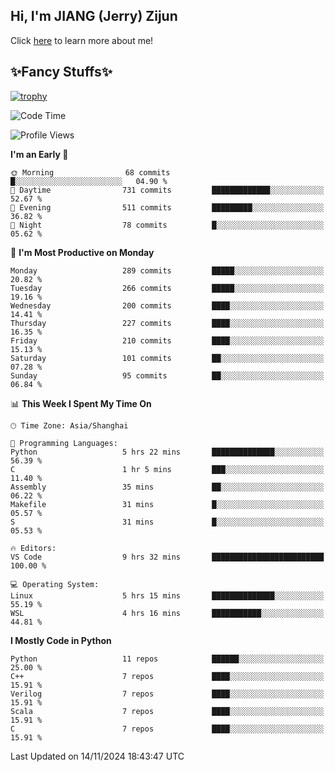 ## Hi, I'm JIANG (Jerry) Zijun

Click [here](https://jzjerry.github.io/about/) to learn more about me!

## ✨Fancy Stuffs✨
[![trophy](https://github-profile-trophy.vercel.app/?username=jzjerry&theme=onedark)](https://github.com/ryo-ma/github-profile-trophy)
<!--START_SECTION:waka-->
![Code Time](http://img.shields.io/badge/Code%20Time-857%20hrs%2038%20mins-blue)

![Profile Views](http://img.shields.io/badge/Profile%20Views-0-blue)

**I'm an Early 🐤** 

```text
🌞 Morning                68 commits          █░░░░░░░░░░░░░░░░░░░░░░░░   04.90 % 
🌆 Daytime                731 commits         █████████████░░░░░░░░░░░░   52.67 % 
🌃 Evening                511 commits         █████████░░░░░░░░░░░░░░░░   36.82 % 
🌙 Night                  78 commits          █░░░░░░░░░░░░░░░░░░░░░░░░   05.62 % 
```
📅 **I'm Most Productive on Monday** 

```text
Monday                   289 commits         █████░░░░░░░░░░░░░░░░░░░░   20.82 % 
Tuesday                  266 commits         █████░░░░░░░░░░░░░░░░░░░░   19.16 % 
Wednesday                200 commits         ████░░░░░░░░░░░░░░░░░░░░░   14.41 % 
Thursday                 227 commits         ████░░░░░░░░░░░░░░░░░░░░░   16.35 % 
Friday                   210 commits         ████░░░░░░░░░░░░░░░░░░░░░   15.13 % 
Saturday                 101 commits         ██░░░░░░░░░░░░░░░░░░░░░░░   07.28 % 
Sunday                   95 commits          ██░░░░░░░░░░░░░░░░░░░░░░░   06.84 % 
```


📊 **This Week I Spent My Time On** 

```text
🕑︎ Time Zone: Asia/Shanghai

💬 Programming Languages: 
Python                   5 hrs 22 mins       ██████████████░░░░░░░░░░░   56.39 % 
C                        1 hr 5 mins         ███░░░░░░░░░░░░░░░░░░░░░░   11.40 % 
Assembly                 35 mins             ██░░░░░░░░░░░░░░░░░░░░░░░   06.22 % 
Makefile                 31 mins             █░░░░░░░░░░░░░░░░░░░░░░░░   05.57 % 
S                        31 mins             █░░░░░░░░░░░░░░░░░░░░░░░░   05.53 % 

🔥 Editors: 
VS Code                  9 hrs 32 mins       █████████████████████████   100.00 % 

💻 Operating System: 
Linux                    5 hrs 15 mins       ██████████████░░░░░░░░░░░   55.19 % 
WSL                      4 hrs 16 mins       ███████████░░░░░░░░░░░░░░   44.81 % 
```

**I Mostly Code in Python** 

```text
Python                   11 repos            ██████░░░░░░░░░░░░░░░░░░░   25.00 % 
C++                      7 repos             ████░░░░░░░░░░░░░░░░░░░░░   15.91 % 
Verilog                  7 repos             ████░░░░░░░░░░░░░░░░░░░░░   15.91 % 
Scala                    7 repos             ████░░░░░░░░░░░░░░░░░░░░░   15.91 % 
C                        7 repos             ████░░░░░░░░░░░░░░░░░░░░░   15.91 % 
```




 Last Updated on 14/11/2024 18:43:47 UTC
<!--END_SECTION:waka-->

